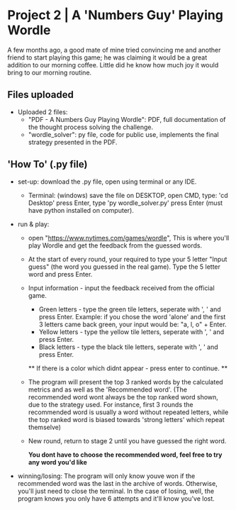 # Project 2 | A 'Numbers Guy' Playing Wordle

A few months ago, a good mate of mine tried convincing me and another friend to start playing this game; he was claiming it would be a great addition to our morning coffee. Little did he know how much joy it would bring to our morning routine. 

## Files uploaded

- Uploaded 2 files:
	- "PDF - A Numbers Guy Playing Wordle": PDF, full documentation of the thought process solving the challenge.
	- "wordle_solver": py file, code for public use, implements the final strategy presented in the PDF.
				
## 'How To' (.py file)
- set-up: download the .py file, open using terminal or any IDE.
	- Terminal: (windows) save the file on DESKTOP, open CMD, type: 'cd Desktop' press Enter, type 'py wordle_solver.py' press Enter (must have python installed on computer).

- run & play:
	- open "https://www.nytimes.com/games/wordle", This is where you'll play Wordle and get the feedback from the guessed words.  
	- At the start of every round, your required to type your 5 letter "Input guess" (the word you guessed in the real game). Type the 5 letter word and press Enter. 
	- Input information - input the feedback received from the official game. 
		- Green letters - type the green tile letters, seperate with ', ' and press Enter. Example: if you chose the word 'alone' and the first 3 letters came back green, your input would be: "a, l, o" + Enter.
		- Yellow letters - type the yellow tile letters, seperate with ', ' and press Enter.
		- Black letters - type the black tile letters, seperate with ', ' and press Enter.

		** If there is a color which didnt appear - press enter to continue. **

	- The program will present the top 3 ranked words by the calculated metrics and as well as the 'Recommended word'. (The recommended word wont always be the top ranked word shown, due to the strategy used. For instance, first 3 rounds the recommended word is usually a word without repeated letters, while the top ranked word is biased towards 'strong letters' which repeat themselve)
	- New round, return to stage 2 until you have guessed the right word.

		**You dont have to choose the recommended word, feel free to try any word you'd like**

- winning/losing: The program will only know youve won if the recommended word was the last in the archive of words. Otherwise, you'll just need to close the terminal. In the case of losing, well, the program knows you only have 6 attempts and it'll know you've lost. 
